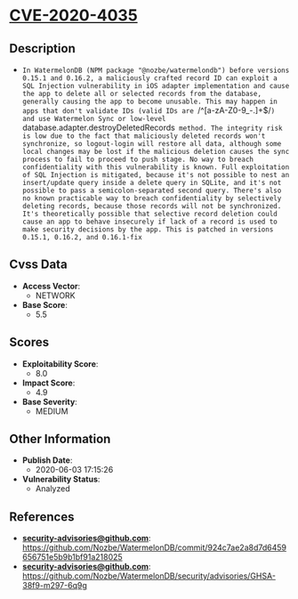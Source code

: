 
# [CVE-2020-4035](https://cve.mitre.org/cgi-bin/cvename.cgi?name=CVE-2020-4035)

## Description

- `In WatermelonDB (NPM package "@nozbe/watermelondb") before versions 0.15.1 and 0.16.2, a maliciously crafted record ID can exploit a SQL Injection vulnerability in iOS adapter implementation and cause the app to delete all or selected records from the database, generally causing the app to become unusable. This may happen in apps that don't validate IDs (valid IDs are `/^[a-zA-Z0-9_-.]+$/`) and use Watermelon Sync or low-level `database.adapter.destroyDeletedRecords` method. The integrity risk is low due to the fact that maliciously deleted records won't synchronize, so logout-login will restore all data, although some local changes may be lost if the malicious deletion causes the sync process to fail to proceed to push stage. No way to breach confidentiality with this vulnerability is known. Full exploitation of SQL Injection is mitigated, because it's not possible to nest an insert/update query inside a delete query in SQLite, and it's not possible to pass a semicolon-separated second query. There's also no known practicable way to breach confidentiality by selectively deleting records, because those records will not be synchronized. It's theoretically possible that selective record deletion could cause an app to behave insecurely if lack of a record is used to make security decisions by the app. This is patched in versions 0.15.1, 0.16.2, and 0.16.1-fix`

## Cvss Data

- **Access Vector**:
  - NETWORK
- **Base Score**:
  - 5.5

## Scores

- **Exploitability Score**:
  - 8.0
- **Impact Score**:
  - 4.9
- **Base Severity**:
  - MEDIUM

## Other Information

- **Publish Date**:
  - 2020-06-03 17:15:26
- **Vulnerability Status**:
  - Analyzed

## References

- **security-advisories@github.com**: https://github.com/Nozbe/WatermelonDB/commit/924c7ae2a8d7d6459656751e5b9b1bf91a218025
- **security-advisories@github.com**: https://github.com/Nozbe/WatermelonDB/security/advisories/GHSA-38f9-m297-6q9g
